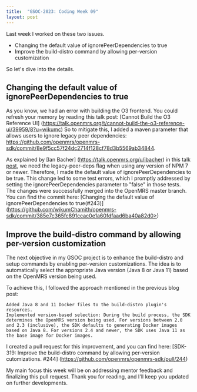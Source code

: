 ```yaml
---
title:  "GSOC-2023: Coding Week 09"
layout: post
---
```


Last week I worked on these two issues.

* Changing the default value of ignorePeerDependencies to true
* Improve the build-distro command by allowing per-version customization

So let's dive into the details.








## Changing the default value of ignorePeerDependencies to true

As you know, we had an error with building the O3 frontend. You could refresh your memory by reading this talk post: [Cannot Build the O3 Reference UI] (https://talk.openmrs.org/t/cannot-build-the-o3-reference-ui/39959/8?u=wikumc)
So to mitigate this, I added a maven parameter that allows users to ignore legacy peer dependencies: <https://github.com/openmrs/openmrs-sdk/commit/8e9f5cc57f24dc2714f128cf78d3b5569ab34844>. 

As explained by [Ian Bacher] (https://talk.openmrs.org/u/ibacher) in this talk [post](https://talk.openmrs.org/t/cannot-build-the-o3-reference-ui/39959/12?u=wikumc), we need the legacy-peer-deps flag when using any version of NPM 7 or newer. 
Therefore, I made the default value of ignorePeerDependencies to be true. 
This change led to some test errors, which I promptly addressed by setting the ignorePeerDependencies parameter to "false" in those tests. 
The changes were successfully merged into the OpenMRS master branch. You can find the commit here: [Changing the default value of ignorePeerDependencies to true(#243)] (https://github.com/wikumChamith/openmrs-sdk/commit/385e7c365fc891ccac0e1a60fdfaad6ba40a82d0>) 

## Improve the build-distro command by allowing per-version customization

The next objective in my GSOC project is to enhance the build-distro and setup commands by enabling per-version customizations. The idea is to automatically select the appropriate Java version (Java 8 or Java 11) based on the OpenMRS version being used.

To achieve this, I followed the approach mentioned in the previous blog post:

    Added Java 8 and 11 Docker files to the build-distro plugin's resources.
    Implemented version-based selection: During the build process, the SDK determines the OpenMRS version being used. For versions between 2.0 and 2.3 (inclusive), the SDK defaults to generating Docker images based on Java 8. For versions 2.4 and newer, the SDK uses Java 11 as the base image for Docker images.

I created a pull request for this improvement, and you can find here: [SDK-319: Improve the build-distro command by allowing per-version cutomizations. #244] (https://github.com/openmrs/openmrs-sdk/pull/244)

My main focus this week will be on addressing mentor feedback and finalizing this pull request. Thank you for reading, and I'll keep you updated on further developments.


